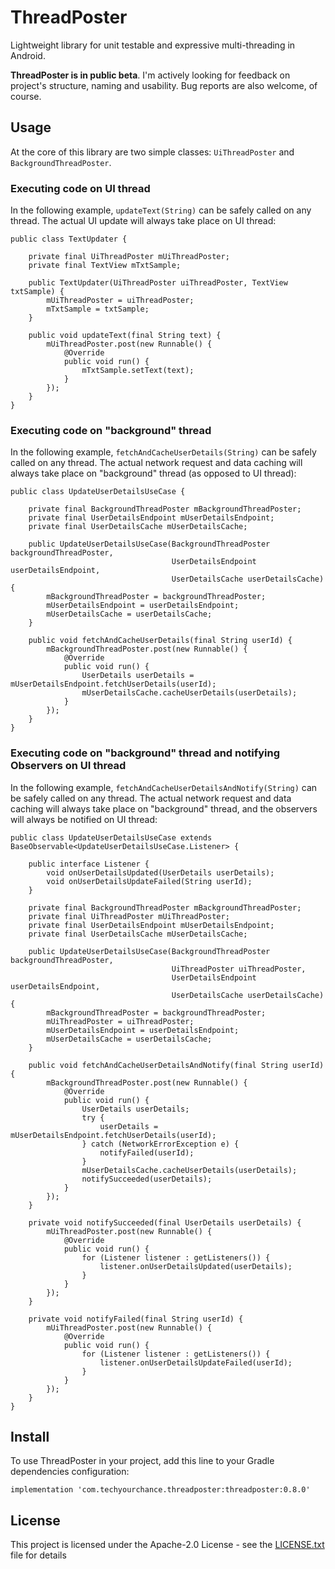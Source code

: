 # ThreadPoster

Lightweight library for unit testable and expressive multi-threading in Android.

**ThreadPoster is in public beta**. I'm actively looking for feedback on project's structure, naming and usability. Bug reports are also welcome, of course.

## Usage

At the core of this library are two simple classes: `UiThreadPoster` and `BackgroundThreadPoster`.

### Executing code on UI thread
In the following example, `updateText(String)` can be safely called on any thread. The actual UI update will always take place on UI thread:

```
public class TextUpdater {

    private final UiThreadPoster mUiThreadPoster;
    private final TextView mTxtSample;
    
    public TextUpdater(UiThreadPoster uiThreadPoster, TextView txtSample) {
        mUiThreadPoster = uiThreadPoster;
        mTxtSample = txtSample;
    }
    
    public void updateText(final String text) {
        mUiThreadPoster.post(new Runnable() {
            @Override
            public void run() {
                mTxtSample.setText(text);
            }
        });
    }
}
```

### Executing code on "background" thread
In the following example, `fetchAndCacheUserDetails(String)` can be safely called on any thread. The actual network request and data caching will always take place on "background" thread (as opposed to UI thread):

```
public class UpdateUserDetailsUseCase {

    private final BackgroundThreadPoster mBackgroundThreadPoster;
    private final UserDetailsEndpoint mUserDetailsEndpoint;
    private final UserDetailsCache mUserDetailsCache;

    public UpdateUserDetailsUseCase(BackgroundThreadPoster backgroundThreadPoster, 
                                    UserDetailsEndpoint userDetailsEndpoint,
                                    UserDetailsCache userDetailsCache) {
        mBackgroundThreadPoster = backgroundThreadPoster;
        mUserDetailsEndpoint = userDetailsEndpoint;
        mUserDetailsCache = userDetailsCache;
    }

    public void fetchAndCacheUserDetails(final String userId) {
        mBackgroundThreadPoster.post(new Runnable() {
            @Override
            public void run() {
                UserDetails userDetails = mUserDetailsEndpoint.fetchUserDetails(userId);
                mUserDetailsCache.cacheUserDetails(userDetails);
            }
        });
    }
}
```

### Executing code on "background" thread and notifying Observers on UI thread
In the following example, `fetchAndCacheUserDetailsAndNotify(String)` can be safely called on any thread. The actual network request and data caching will always take place on "background" thread, and the observers will always be notified on UI thread:

```
public class UpdateUserDetailsUseCase extends BaseObservable<UpdateUserDetailsUseCase.Listener> {

    public interface Listener {
        void onUserDetailsUpdated(UserDetails userDetails);
        void onUserDetailsUpdateFailed(String userId);
    }

    private final BackgroundThreadPoster mBackgroundThreadPoster;
    private final UiThreadPoster mUiThreadPoster;
    private final UserDetailsEndpoint mUserDetailsEndpoint;
    private final UserDetailsCache mUserDetailsCache;

    public UpdateUserDetailsUseCase(BackgroundThreadPoster backgroundThreadPoster,
                                    UiThreadPoster uiThreadPoster,
                                    UserDetailsEndpoint userDetailsEndpoint,
                                    UserDetailsCache userDetailsCache) {
        mBackgroundThreadPoster = backgroundThreadPoster;
        mUiThreadPoster = uiThreadPoster;
        mUserDetailsEndpoint = userDetailsEndpoint;
        mUserDetailsCache = userDetailsCache;
    }

    public void fetchAndCacheUserDetailsAndNotify(final String userId) {
        mBackgroundThreadPoster.post(new Runnable() {
            @Override
            public void run() {
                UserDetails userDetails;
                try {
                    userDetails = mUserDetailsEndpoint.fetchUserDetails(userId);
                } catch (NetworkErrorException e) {
                    notifyFailed(userId);
                }
                mUserDetailsCache.cacheUserDetails(userDetails);
                notifySucceeded(userDetails);
            }
        });
    }

    private void notifySucceeded(final UserDetails userDetails) {
        mUiThreadPoster.post(new Runnable() {
            @Override
            public void run() {
                for (Listener listener : getListeners()) {
                    listener.onUserDetailsUpdated(userDetails);
                }
            }
        });
    }

    private void notifyFailed(final String userId) {
        mUiThreadPoster.post(new Runnable() {
            @Override
            public void run() {
                for (Listener listener : getListeners()) {
                    listener.onUserDetailsUpdateFailed(userId);
                }
            }
        });
    }
}
```

## Install

To use ThreadPoster in your project, add this line to your Gradle dependencies configuration:

```
implementation 'com.techyourchance.threadposter:threadposter:0.8.0'
```
## License

This project is licensed under the Apache-2.0 License - see the [LICENSE.txt](LICENSE.txt) file for details

